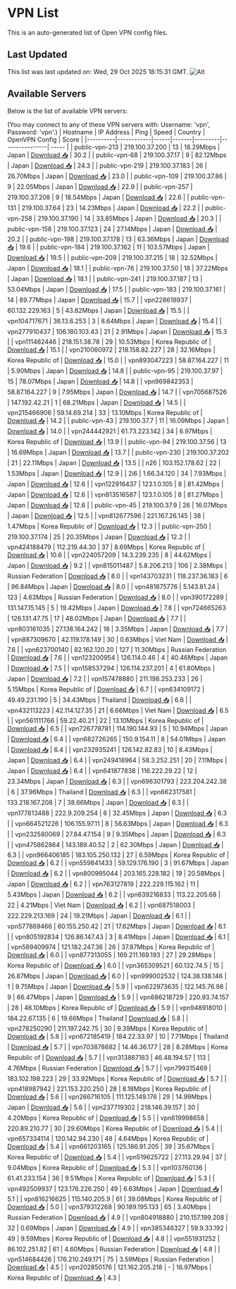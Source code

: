 # VPN List

This is an auto-generated list of Open VPN config files.

## Last Updated

This list was last updated on: Wed, 29 Oct 2025 18:15:31 GMT.
![Alt](https://repobeats.axiom.co/api/embed/186b98318ef1479477931607c1ad7d823f12451f.svg "Repobeats analytics image")

## Available Servers

Below is the list of available VPN servers:

(You may connect to any of these VPN servers with: Username: 'vpn', Password: 'vpn'.)
| Hostname | IP Address | Ping | Speed | Country | OpenVPN Config | Score |
|----------|------------|------|-------|---------|----------------| ----- |
| public-vpn-213 | 219.100.37.200 | 13 | 18.29Mbps | Japan | [Download 📥](./configs/server_0_JP.ovpn) | 30.2 |
| public-vpn-68 | 219.100.37.17 | 9 | 82.12Mbps | Japan | [Download 📥](./configs/server_1_JP.ovpn) | 24.3 |
| public-vpn-219 | 219.100.37.183 | 26 | 26.70Mbps | Japan | [Download 📥](./configs/server_2_JP.ovpn) | 23.0 |
| public-vpn-109 | 219.100.37.86 | 9 | 22.05Mbps | Japan | [Download 📥](./configs/server_3_JP.ovpn) | 22.9 |
| public-vpn-257 | 219.100.37.208 | 9 | 18.54Mbps | Japan | [Download 📥](./configs/server_4_JP.ovpn) | 22.6 |
| public-vpn-131 | 219.100.37.64 | 23 | 14.23Mbps | Japan | [Download 📥](./configs/server_5_JP.ovpn) | 22.2 |
| public-vpn-258 | 219.100.37.190 | 14 | 33.85Mbps | Japan | [Download 📥](./configs/server_6_JP.ovpn) | 20.3 |
| public-vpn-158 | 219.100.37.123 | 24 | 27.14Mbps | Japan | [Download 📥](./configs/server_7_JP.ovpn) | 20.2 |
| public-vpn-198 | 219.100.37.178 | 13 | 63.36Mbps | Japan | [Download 📥](./configs/server_8_JP.ovpn) | 19.6 |
| public-vpn-184 | 219.100.37.162 | 11 | 103.57Mbps | Japan | [Download 📥](./configs/server_9_JP.ovpn) | 19.5 |
| public-vpn-209 | 219.100.37.215 | 18 | 32.52Mbps | Japan | [Download 📥](./configs/server_10_JP.ovpn) | 18.1 |
| public-vpn-76 | 219.100.37.50 | 18 | 37.22Mbps | Japan | [Download 📥](./configs/server_11_JP.ovpn) | 18.1 |
| public-vpn-241 | 219.100.37.187 | 13 | 53.04Mbps | Japan | [Download 📥](./configs/server_12_JP.ovpn) | 17.5 |
| public-vpn-183 | 219.100.37.161 | 14 | 89.77Mbps | Japan | [Download 📥](./configs/server_13_JP.ovpn) | 15.7 |
| vpn228618937 | 60.132.229.163 | 5 | 43.82Mbps | Japan | [Download 📥](./configs/server_14_JP.ovpn) | 15.5 |
| vpn104717671 | 36.13.6.253 | 3 | 8.64Mbps | Japan | [Download 📥](./configs/server_15_JP.ovpn) | 15.4 |
| vpn277910437 | 106.180.103.43 | 21 | 2.91Mbps | Japan | [Download 📥](./configs/server_16_JP.ovpn) | 15.3 |
| vpn111462446 | 218.151.38.78 | 29 | 10.53Mbps | Korea Republic of | [Download 📥](./configs/server_17_KR.ovpn) | 15.1 |
| vpn210060972 | 218.158.82.227 | 28 | 32.16Mbps | Korea Republic of | [Download 📥](./configs/server_18_KR.ovpn) | 15.0 |
| vpn893047223 | 58.87.164.227 | 11 | 5.90Mbps | Japan | [Download 📥](./configs/server_19_JP.ovpn) | 14.8 |
| public-vpn-95 | 219.100.37.97 | 15 | 78.07Mbps | Japan | [Download 📥](./configs/server_20_JP.ovpn) | 14.8 |
| vpn969842353 | 58.87.164.227 | 9 | 7.95Mbps | Japan | [Download 📥](./configs/server_21_JP.ovpn) | 14.7 |
| vpn705687526 | 147.192.42.21 | 1 | 68.21Mbps | Japan | [Download 📥](./configs/server_22_JP.ovpn) | 14.5 |
| vpn215466906 | 59.14.69.214 | 33 | 13.10Mbps | Korea Republic of | [Download 📥](./configs/server_23_KR.ovpn) | 14.2 |
| public-vpn-43 | 219.100.37.7 | 11 | 16.09Mbps | Japan | [Download 📥](./configs/server_24_JP.ovpn) | 14.0 |
| vpn244442921 | 61.73.223.142 | 34 | 6.97Mbps | Korea Republic of | [Download 📥](./configs/server_25_KR.ovpn) | 13.9 |
| public-vpn-94 | 219.100.37.56 | 13 | 16.69Mbps | Japan | [Download 📥](./configs/server_26_JP.ovpn) | 13.7 |
| public-vpn-230 | 219.100.37.202 | 21 | 22.11Mbps | Japan | [Download 📥](./configs/server_27_JP.ovpn) | 13.5 |
| n26 | 103.152.178.62 | 22 | 1.53Mbps | Japan | [Download 📥](./configs/server_28_JP.ovpn) | 12.9 |
| 2i6 | 1.66.34.120 | 34 | 7.93Mbps | Japan | [Download 📥](./configs/server_29_JP.ovpn) | 12.6 |
| vpn122916437 | 123.1.0.105 | 8 | 81.42Mbps | Japan | [Download 📥](./configs/server_30_JP.ovpn) | 12.6 |
| vpn813516587 | 123.1.0.105 | 8 | 81.27Mbps | Japan | [Download 📥](./configs/server_31_JP.ovpn) | 12.6 |
| public-vpn-45 | 219.100.37.9 | 26 | 16.07Mbps | Japan | [Download 📥](./configs/server_32_JP.ovpn) | 12.5 |
| vpn812677596 | 221.167.26.145 | 38 | 1.47Mbps | Korea Republic of | [Download 📥](./configs/server_33_KR.ovpn) | 12.3 |
| public-vpn-250 | 219.100.37.174 | 25 | 20.35Mbps | Japan | [Download 📥](./configs/server_34_JP.ovpn) | 12.2 |
| vpn424188479 | 112.219.44.30 | 37 | 8.69Mbps | Korea Republic of | [Download 📥](./configs/server_35_KR.ovpn) | 10.6 |
| vpn224057209 | 14.3.239.235 | 8 | 44.62Mbps | Japan | [Download 📥](./configs/server_36_JP.ovpn) | 9.2 |
| vpn815011487 | 5.8.206.213 | 106 | 2.38Mbps | Russian Federation | [Download 📥](./configs/server_37_RU.ovpn) | 8.0 |
| vpn143703231 | 118.237.36.183 | 6 | 96.84Mbps | Japan | [Download 📥](./configs/server_38_JP.ovpn) | 8.0 |
| vpn481875776 | 5.143.81.24 | 123 | 4.63Mbps | Russian Federation | [Download 📥](./configs/server_39_RU.ovpn) | 8.0 |
| vpn390172289 | 131.147.15.145 | 5 | 19.42Mbps | Japan | [Download 📥](./configs/server_40_JP.ovpn) | 7.8 |
| vpn724665263 | 126.131.47.75 | 17 | 48.02Mbps | Japan | [Download 📥](./configs/server_41_JP.ovpn) | 7.7 |
| vpn803161035 | 27.138.164.242 | 18 | 3.35Mbps | Japan | [Download 📥](./configs/server_42_JP.ovpn) | 7.7 |
| vpn887309670 | 42.119.178.149 | 30 | 0.63Mbps | Viet Nam | [Download 📥](./configs/server_43_VN.ovpn) | 7.6 |
| vpn623700140 | 82.162.120.20 | 127 | 11.30Mbps | Russian Federation | [Download 📥](./configs/server_44_RU.ovpn) | 7.6 |
| vpn123200954 | 126.114.0.46 | 4 | 40.46Mbps | Japan | [Download 📥](./configs/server_45_JP.ovpn) | 7.5 |
| vpn158537294 | 126.114.237.201 | 4 | 61.80Mbps | Japan | [Download 📥](./configs/server_46_JP.ovpn) | 7.2 |
| vpn157478880 | 211.198.253.233 | 26 | 5.15Mbps | Korea Republic of | [Download 📥](./configs/server_47_KR.ovpn) | 6.7 |
| vpn634109172 | 49.49.231.190 | 5 | 34.43Mbps | Thailand | [Download 📥](./configs/server_48_TH.ovpn) | 6.6 |
| vpn432113223 | 42.114.127.35 | 21 | 6.66Mbps | Viet Nam | [Download 📥](./configs/server_49_VN.ovpn) | 6.5 |
| vpn561111766 | 59.22.40.21 | 22 | 13.10Mbps | Korea Republic of | [Download 📥](./configs/server_50_KR.ovpn) | 6.5 |
| vpn726778781 | 114.190.144.93 | 5 | 10.94Mbps | Japan | [Download 📥](./configs/server_51_JP.ovpn) | 6.4 |
| vpn682726265 | 150.9.154.11 | 8 | 54.01Mbps | Japan | [Download 📥](./configs/server_52_JP.ovpn) | 6.4 |
| vpn232935241 | 126.142.82.83 | 10 | 8.43Mbps | Japan | [Download 📥](./configs/server_53_JP.ovpn) | 6.4 |
| vpn249418964 | 58.3.252.251 | 20 | 7.11Mbps | Japan | [Download 📥](./configs/server_54_JP.ovpn) | 6.4 |
| vpn641877838 | 116.222.29.22 | 12 | 23.34Mbps | Japan | [Download 📥](./configs/server_55_JP.ovpn) | 6.3 |
| vpn696301793 | 223.204.242.38 | 6 | 37.96Mbps | Thailand | [Download 📥](./configs/server_56_TH.ovpn) | 6.3 |
| vpn662317581 | 133.218.167.208 | 7 | 38.66Mbps | Japan | [Download 📥](./configs/server_57_JP.ovpn) | 6.3 |
| vpn177813488 | 222.9.209.254 | 6 | 32.45Mbps | Japan | [Download 📥](./configs/server_58_JP.ovpn) | 6.3 |
| vpn664521226 | 106.155.97.11 | 8 | 56.63Mbps | Japan | [Download 📥](./configs/server_59_JP.ovpn) | 6.3 |
| vpn232580069 | 27.84.47.154 | 9 | 9.35Mbps | Japan | [Download 📥](./configs/server_60_JP.ovpn) | 6.3 |
| vpn475862864 | 143.189.40.52 | 2 | 62.30Mbps | Japan | [Download 📥](./configs/server_61_JP.ovpn) | 6.3 |
| vpn966406185 | 183.105.250.132 | 27 | 6.59Mbps | Korea Republic of | [Download 📥](./configs/server_62_KR.ovpn) | 6.2 |
| vpn559841433 | 59.129.176.190 | 3 | 91.67Mbps | Japan | [Download 📥](./configs/server_63_JP.ovpn) | 6.2 |
| vpn800995044 | 203.165.228.182 | 19 | 20.58Mbps | Japan | [Download 📥](./configs/server_64_JP.ovpn) | 6.2 |
| vpn763127819 | 222.229.115.162 | 11 | 5.43Mbps | Japan | [Download 📥](./configs/server_65_JP.ovpn) | 6.2 |
| vpn639216833 | 113.22.205.68 | 22 | 4.21Mbps | Viet Nam | [Download 📥](./configs/server_66_VN.ovpn) | 6.2 |
| vpn687518003 | 222.229.213.169 | 24 | 19.21Mbps | Japan | [Download 📥](./configs/server_67_JP.ovpn) | 6.1 |
| vpn577869466 | 60.155.250.42 | 21 | 17.62Mbps | Japan | [Download 📥](./configs/server_68_JP.ovpn) | 6.1 |
| vpn805192834 | 126.86.147.43 | 3 | 8.41Mbps | Japan | [Download 📥](./configs/server_69_JP.ovpn) | 6.1 |
| vpn589409974 | 121.182.247.36 | 26 | 37.87Mbps | Korea Republic of | [Download 📥](./configs/server_70_KR.ovpn) | 6.0 |
| vpn877313055 | 169.211.169.193 | 27 | 29.28Mbps | Korea Republic of | [Download 📥](./configs/server_71_KR.ovpn) | 6.0 |
| vpn365309521 | 60.132.74.5 | 15 | 26.87Mbps | Japan | [Download 📥](./configs/server_72_JP.ovpn) | 6.0 |
| vpn999002532 | 124.38.138.146 | 1 | 9.75Mbps | Japan | [Download 📥](./configs/server_73_JP.ovpn) | 5.9 |
| vpn622973635 | 122.145.76.98 | 9 | 66.47Mbps | Japan | [Download 📥](./configs/server_74_JP.ovpn) | 5.9 |
| vpn686218729 | 220.93.74.157 | 28 | 46.10Mbps | Korea Republic of | [Download 📥](./configs/server_75_KR.ovpn) | 5.9 |
| vpn948918010 | 184.22.67.135 | 6 | 19.66Mbps | Thailand | [Download 📥](./configs/server_76_TH.ovpn) | 5.8 |
| vpn278250290 | 211.197.242.75 | 30 | 9.39Mbps | Korea Republic of | [Download 📥](./configs/server_77_KR.ovpn) | 5.8 |
| vpn672185419 | 184.22.33.97 | 10 | 7.71Mbps | Thailand | [Download 📥](./configs/server_78_TH.ovpn) | 5.7 |
| vpn703878682 | 14.46.36.177 | 28 | 8.28Mbps | Korea Republic of | [Download 📥](./configs/server_79_KR.ovpn) | 5.7 |
| vpn313887183 | 46.48.194.57 | 113 | 4.76Mbps | Russian Federation | [Download 📥](./configs/server_80_RU.ovpn) | 5.7 |
| vpn799315469 | 183.102.198.223 | 29 | 33.92Mbps | Korea Republic of | [Download 📥](./configs/server_81_KR.ovpn) | 5.7 |
| vpn418987942 | 221.153.220.250 | 28 | 8.18Mbps | Korea Republic of | [Download 📥](./configs/server_82_KR.ovpn) | 5.6 |
| vpn266716105 | 111.125.149.176 | 29 | 14.99Mbps | Japan | [Download 📥](./configs/server_83_JP.ovpn) | 5.6 |
| vpn237719302 | 218.146.39.157 | 30 | 4.20Mbps | Korea Republic of | [Download 📥](./configs/server_84_KR.ovpn) | 5.5 |
| vpn619998658 | 220.89.210.77 | 30 | 29.60Mbps | Korea Republic of | [Download 📥](./configs/server_85_KR.ovpn) | 5.4 |
| vpn657334114 | 120.142.94.230 | 48 | 4.64Mbps | Korea Republic of | [Download 📥](./configs/server_86_KR.ovpn) | 5.4 |
| vpn661203165 | 125.186.91.205 | 39 | 35.67Mbps | Korea Republic of | [Download 📥](./configs/server_87_KR.ovpn) | 5.4 |
| vpn519625722 | 27.113.29.94 | 37 | 9.04Mbps | Korea Republic of | [Download 📥](./configs/server_88_KR.ovpn) | 5.3 |
| vpn103760136 | 61.41.233.154 | 36 | 9.51Mbps | Korea Republic of | [Download 📥](./configs/server_89_KR.ovpn) | 5.3 |
| vpn492509937 | 123.176.226.250 | 49 | 6.63Mbps | Japan | [Download 📥](./configs/server_90_JP.ovpn) | 5.1 |
| vpn816216625 | 115.140.205.9 | 61 | 39.08Mbps | Korea Republic of | [Download 📥](./configs/server_91_KR.ovpn) | 5.0 |
| vpn379312268 | 90.189.195.133 | 65 | 3.40Mbps | Russian Federation | [Download 📥](./configs/server_92_RU.ovpn) | 4.9 |
| vpn804918880 | 210.157.199.208 | 32 | 0.69Mbps | Japan | [Download 📥](./configs/server_93_JP.ovpn) | 4.9 |
| vpn385346327 | 59.9.33.192 | 49 | 9.59Mbps | Korea Republic of | [Download 📥](./configs/server_94_KR.ovpn) | 4.8 |
| vpn551931252 | 86.102.251.82 | 61 | 4.60Mbps | Russian Federation | [Download 📥](./configs/server_95_RU.ovpn) | 4.8 |
| vpn514684426 | 176.210.249.171 | 75 | 3.59Mbps | Russian Federation | [Download 📥](./configs/server_96_RU.ovpn) | 4.5 |
| vpn202850176 | 121.162.205.218 | - | 16.97Mbps | Korea Republic of | [Download 📥](./configs/server_97_KR.ovpn) | 4.3 |
